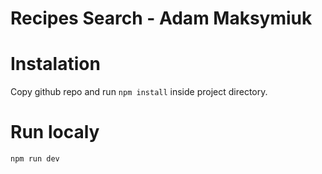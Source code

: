 # Recipes Search - Adam Maksymiuk
# Instalation
Copy github repo and run ```npm install``` inside project directory.

# Run localy
```npm run dev```